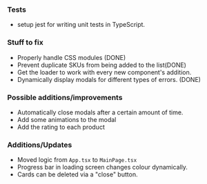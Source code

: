 ### Tests

- setup jest for writing unit tests in TypeScript.

### Stuff to fix
- Properly handle CSS modules (DONE)
- Prevent duplicate SKUs from being added to the list(DONE)
- Get the loader to work with every new component's addition.
- Dynamically display modals for different types of errors. (DONE)

### Possible additions/improvements

- Automatically close modals after a certain amount of time.
- Add some animations to the modal
- Add the rating to each product

### Additions/Updates
- Moved logic from `App.tsx` to `MainPage.tsx` 
- Progress bar in loading screen changes colour dynamically.
- Cards can be deleted via a "close" button.
